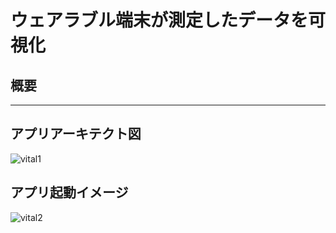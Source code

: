 # ウェアラブル端末が測定したデータを可視化

## 概要
<hr>

## アプリアーキテクト図
![vital1](https://user-images.githubusercontent.com/99741475/158331531-473c960f-ae5a-4829-9783-7e0a4a5c070e.png)

## アプリ起動イメージ
![vital2](https://user-images.githubusercontent.com/99741475/158331542-5c9ada4b-820b-4085-86d0-0f69ff5eb585.png)
